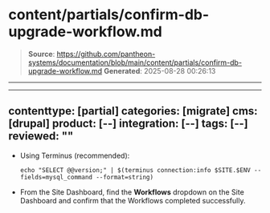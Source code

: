 # content/partials/confirm-db-upgrade-workflow.md

> **Source**: https://github.com/pantheon-systems/documentation/blob/main/content/partials/confirm-db-upgrade-workflow.md
> **Generated**: 2025-08-28 00:26:13

---

---
contenttype: [partial]
categories: [migrate]
cms: [drupal]
product: [--]
integration: [--]
tags: [--]
reviewed: ""
---

- Using Terminus (recommended):

  ```shell{promptUser:user}
  echo "SELECT @@version;" | $(terminus connection:info $SITE.$ENV --fields=mysql_command --format=string)
  ```

- From the Site Dashboard, find the **Workflows** <Icon icon="angleDown" /> dropdown on the Site Dashboard and confirm that the Workflows completed successfully.
